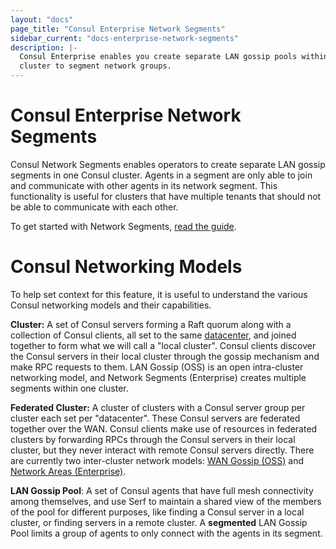 ```yaml
---
layout: "docs"
page_title: "Consul Enterprise Network Segments"
sidebar_current: "docs-enterprise-network-segments"
description: |-
  Consul Enterprise enables you create separate LAN gossip pools within one
  cluster to segment network groups.
---
```


# Consul Enterprise Network Segments

Consul Network Segments enables operators to create separate LAN gossip segments
in one Consul cluster. Agents in a segment are only able to join and communicate
with other agents in its network segment. This functionality is useful for
clusters that have multiple tenants that should not be able to communicate
with each other.

To get started with Network Segments,
[read the guide](/docs/guides/segments.html).

# Consul Networking Models

To help set context for this feature, it is useful to understand the various
Consul networking models and their capabilities.

**Cluster:** A set of Consul servers forming a Raft quorum along with a
collection of Consul clients, all set to the same
[datacenter](/docs/agent/options.html#_datacenter), and joined together to form
what we will call a "local cluster". Consul clients discover the Consul servers
in their local cluster through the gossip mechanism and make RPC requests to
them. LAN Gossip (OSS) is an open intra-cluster networking model, and Network
Segments (Enterprise) creates multiple segments within one cluster.

**Federated Cluster:** A cluster of clusters with a Consul server group per
cluster each set per "datacenter". These Consul servers are federated together
over the WAN. Consul clients make use of resources in federated clusters by
forwarding RPCs through the Consul servers in their local cluster, but they
never interact with remote Consul servers directly. There are currently two
inter-cluster network models: [WAN Gossip (OSS)](/docs/guides/datacenters.html)
and [Network Areas (Enterprise)](/docs/guides/areas.html).

**LAN Gossip Pool**: A set of Consul agents that have full mesh connectivity
among themselves, and use Serf to maintain a shared view of the members of the
pool for different purposes, like finding a Consul server in a local cluster,
or finding servers in a remote cluster. A **segmented** LAN Gossip Pool limits a
group of agents to only connect with the agents in its segment.
